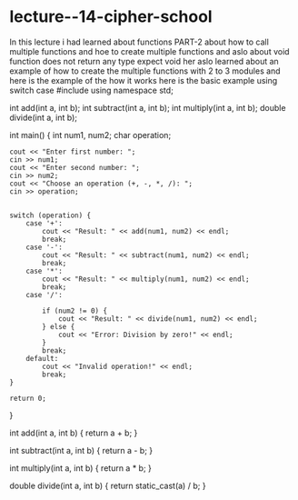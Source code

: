 # lecture--14-cipher-school
In this lecture i had learned about functions PART-2 about how to call multiple functions and hoe to create multiple functions and aslo about void function does not return any type expect void her aslo 
learned about an example of how to create the multiple functions with 2 to 3 modules and here is the example of the how it works here is the basic example using switch case 
#include <iostream>
using namespace std;


int add(int a, int b);
int subtract(int a, int b);
int multiply(int a, int b);
double divide(int a, int b);

int main() {
    int num1, num2;
    char operation;

    
    cout << "Enter first number: ";
    cin >> num1;
    cout << "Enter second number: ";
    cin >> num2;
    cout << "Choose an operation (+, -, *, /): ";
    cin >> operation;

   
    switch (operation) {
        case '+':
            cout << "Result: " << add(num1, num2) << endl;
            break;
        case '-':
            cout << "Result: " << subtract(num1, num2) << endl;
            break;
        case '*':
            cout << "Result: " << multiply(num1, num2) << endl;
            break;
        case '/':
            
            if (num2 != 0) {
                cout << "Result: " << divide(num1, num2) << endl;
            } else {
                cout << "Error: Division by zero!" << endl;
            }
            break;
        default:
            cout << "Invalid operation!" << endl;
            break;
    }

    return 0;
}


int add(int a, int b) {
    return a + b;
}

int subtract(int a, int b) {
    return a - b;
}

int multiply(int a, int b) {
    return a * b;
}

double divide(int a, int b) {
    return static_cast<double>(a) / b;
}
